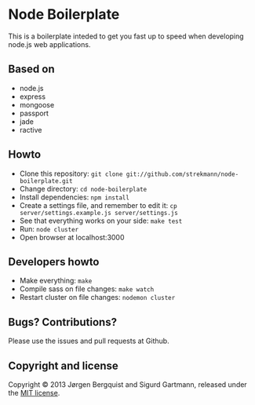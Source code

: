 Node Boilerplate
================

This is a boilerplate inteded to get you fast up to speed when developing node.js web applications.

Based on
--------

* node.js
* express
* mongoose
* passport
* jade
* ractive

Howto
-----

* Clone this repository: ``git clone git://github.com/strekmann/node-boilerplate.git``
* Change directory: ``cd node-boilerplate``
* Install dependencies: ``npm install``
* Create a settings file, and remember to edit it: ``cp server/settings.example.js server/settings.js``
* See that everything works on your side: ``make test``
* Run: ``node cluster``
* Open browser at localhost:3000

Developers howto
----------------

* Make everything: ``make``
* Compile sass on file changes: ``make watch``
* Restart cluster on file changes: ``nodemon cluster``

Bugs? Contributions?
--------------------

Please use the issues and pull requests at Github.

Copyright and license
---------------------
Copyright © 2013 Jørgen Bergquist and Sigurd Gartmann, released under the [MIT license](https://github.com/strekmann/node-boilerplate/blob/master/LICENSE).
